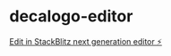# decalogo-editor

[Edit in StackBlitz next generation editor ⚡️](https://stackblitz.com/~/github.com/nataliaarueda/decalogo-editor)